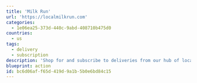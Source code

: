```yaml
---
title: 'Milk Run'
url: 'https://localmilkrun.com'
categories:
  - 1e06ea25-373d-440c-9abd-408710b475d0
countries:
  - us
tags:
  - delivery
  - subscription
description: 'Shop for and subscribe to deliveries from our hub of local farmers, butchers, bakers, and makers in Portland, Oregon.'
blueprint: action
id: bc6d06af-f65d-419d-9a1b-5b0e6bd84c15
---
```

